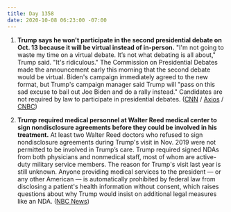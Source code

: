 ```yaml
---
title: Day 1358
date: 2020-10-08 06:23:00 -07:00
---
```


1. **Trump says he won't participate in the second presidential debate on Oct. 13 because it will be virtual instead of in-person.** "I'm not going to waste my time on a virtual debate. It’s not what debating is all about," Trump said. "It's ridiculous." The Commission on Presidential Debates made the announcement early this morning that the second debate would be virtual. Biden's campaign immediately agreed to the new format, but Trump's campaign manager said Trump will "pass on this sad excuse to bail out Joe Biden and do a rally instead." Candidates are not required by law to participate in presidential debates. ([CNN](https://www.cnn.com/2020/10/08/politics/second-presidential-debate-virtual/index.html) / [Axios](https://www.axios.com/trump-biden-debate-remote-coronavirus-c57f521e-fca5-46d8-aeed-9ec2ca1b3c2b.html) / [CNBC](https://www.cnbc.com/2020/10/08/second-presidential-debate-between-trump-and-biden-on-oct-15-will-be-virtual.html))

2. **Trump required medical personnel at Walter Reed medical center to sign nondisclosure agreements before they could be involved in his treatment.** At least two Walter Reed doctors who refused to sign nondisclosure agreements during Trump's visit in Nov. 2019 were not permitted to be involved in Trump’s care. Trump required signed NDAs from both physicians and nonmedical staff, most of whom are active-duty military service members. The reason for Trump's visit last year is still unknown. Anyone providing medical services to the president — or any other American — is automatically prohibited by federal law from disclosing a patient's health information without consent, which raises questions about why Trump would insist on additional legal measures like an NDA. ([NBC News](https://www.nbcnews.com/politics/donald-trump/trump-asked-walter-reed-doctors-sign-non-disclosure-agreements-2019-n1242293))